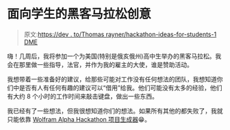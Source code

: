 # 面向学生的黑客马拉松创意

> 原文:[https://dev . to/Thomas rayner/hackathon-ideas-for-students-1 DME](https://dev.to/thomasrayner/hackathon-ideas-for-students-1dme)

嗨！几周后，我将参加一个为美国(特别是俄亥俄州)高中生举办的黑客马拉松。我会在那里做一些指导，法官，并作为我的雇主的大使，谁是赞助活动。

我想带着一些准备好的建议，给那些可能对工作没有任何想法的团队，我想知道你们中是否有人有任何有趣的建议可以“借用”给我。他们可能没有太多的经验，他们有大约 8 个小时的工作时间来敲击键盘，做出一些东西。

我已经有了一些想法，但我很想知道你们的想法。如果所有其他的都失败了，我就只能依靠 [Wolfram Alpha Hackathon 项目生成器](https://www.wolframcloud.com/objects/microsites/ProjectGenerator/idea?n=85)😁。